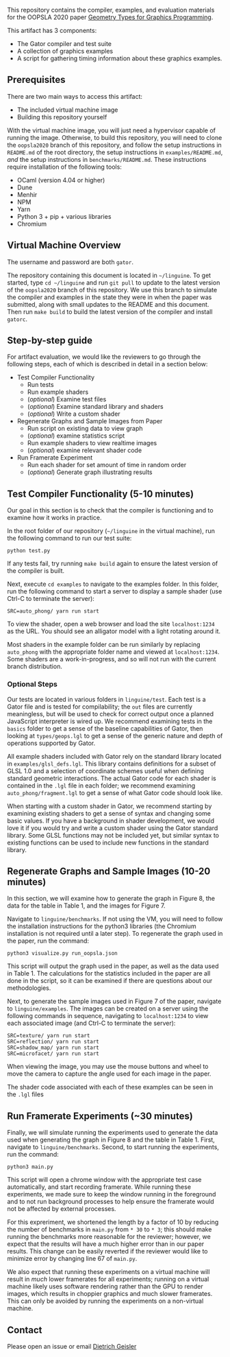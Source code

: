 This repository contains the compiler, examples, and evaluation materials for the OOPSLA 2020 paper [Geometry Types for Graphics Programming](https://www.cs.cornell.edu/~dgeisler/oopsla2020.pdf).

This artifact has 3 components:
* The Gator compiler and test suite
* A collection of graphics examples
* A script for gathering timing information about these graphics examples.

## Prerequisites

There are two main ways to access this artifact:

* The included virtual machine image
* Building this repository yourself

With the virtual machine image, you will just need a hypervisor capable of running the image.  Otherwise, to build this repository, you will need to clone the `oopsla2020` branch of this repository, and follow the setup instructions in `README.md` of the root directory, the setup instructions in `examples/README.md`, _and_ the setup instructions in `benchmarks/README.md`.  These instructions require installation of the following tools:

* OCaml (version 4.04 or higher)
* Dune
* Menhir
* NPM
* Yarn
* Python 3 + pip + various libraries
* Chromium

## Virtual Machine Overview

The username and password are both `gator`.

The repository containing this document is located in `~/linguine`.  To get started, type `cd ~/linguine` and run `git pull` to update to the latest version of the `oopsla2020` branch of this repository.  We use this branch to simulate the compiler and examples in the state they were in when the paper was submitted, along with small updates to the README and this document.  Then run `make build` to build the latest version of the compiler and install `gatorc`.

## Step-by-step guide

For artifact evaluation, we would like the reviewers to go through the following steps, each of which is described in detail in a section below:

* Test Compiler Functionality
  - Run tests
  - Run example shaders
  - (_optional_) Examine test files
  - (_optional_) Examine standard library and shaders
  - (_optional_) Write a custom shader
* Regenerate Graphs and Sample Images from Paper
  - Run script on existing data to view graph
  - (_optional_) examine statistics script
  - Run example shaders to view realtime images
  - (_optional_) examine relevant shader code
* Run Framerate Experiment
  - Run each shader for set amount of time in random order
  - (_optional_) Generate graph illustrating results

## Test Compiler Functionality (5-10 minutes)

Our goal in this section is to check that the compiler is functioning and to examine how it works in practice. 

In the root folder of our repository (`~/linguine` in the virtual machine), run the following command to run our test suite:
```
python test.py
```
If any tests fail, try running `make build` again to ensure the latest version of the compiler is built.

Next, execute `cd examples` to navigate to the examples folder.  In this folder, run the following command to start a server to display a sample shader (use Ctrl-C to terminate the server):
```
SRC=auto_phong/ yarn run start
```
To view the shader, open a web browser and load the site `localhost:1234` as the URL.  You should see an alligator model with a light rotating around it.

Most shaders in the example folder can be run similarly by replacing `auto_phong` with the appropriate folder name and viewed at `localhost:1234`.  Some shaders are a work-in-progress, and so will not run with the current branch distribution.

### Optional Steps

Our tests are located in various folders in `linguine/test`.  Each test is a Gator file and is tested for compilability; the `out` files are currently meaningless, but will be used to check for correct output once a planned JavaScript interpreter is wired up.  We recommend examining tests in the `basics` folder to get a sense of the baseline capabilities of Gator, then looking at `types/geops.lgl` to get a sense of the generic nature and depth of operations supported by Gator.

All example shaders included with Gator rely on the standard library located in `examples/glsl_defs.lgl`.  This library contains definitions for a subset of GLSL 1.0 and a selection of coordinate schemes useful when defining standard geometric interactions.  The actual Gator code for each shader is contained in the `.lgl` file in each folder; we recommend examining `auto_phong/fragment.lgl` to get a sense of what Gator code should look like.

When starting with a custom shader in Gator, we recommend starting by examining existing shaders to get a sense of syntax and changing some basic values.  If you have a background in shader development, we would love it if you would try and write a custom shader using the Gator standard library.  Some GLSL functions may not be included yet, but similar syntax to existing functions can be used to include new functions in the standard library.

## Regenerate Graphs and Sample Images (10-20 minutes)

In this section, we will examine how to generate the graph in Figure 8, the data for the table in Table 1, and the images for Figure 7.

Navigate to `linguine/benchmarks`.  If not using the VM, you will need to follow the installation instructions for the python3 libraries (the Chromium installation is not required until a later step).  To regenerate the graph used in the paper, run the command:
```
python3 visualize.py run_oopsla.json
```
This script will output the graph used in the paper, as well as the data used in Table 1.  The calculations for the statistics included in the paper are all done in the script, so it can be examined if there are questions about our methodologies.

Next, to generate the sample images used in Figure 7 of the paper, navigate to `linguine/examples`.  The images can be created on a server using the following commands in sequence, navigating to `localhost:1234` to view each associated image (and Ctrl-C to terminate the server):
```
SRC=texture/ yarn run start
SRC=reflection/ yarn run start
SRC=shadow_map/ yarn run start
SRC=microfacet/ yarn run start
```
When viewing the image, you may use the mouse buttons and wheel to move the camera to capture the angle used for each image in the paper.

The shader code associated with each of these examples can be seen in the `.lgl` files 

## Run Framerate Experiments (~30 minutes)

Finally, we will simulate running the experiments used to generate the data used when generating the graph in Figure 8 and the table in Table 1.  First, navigate to `linguine/benchmarks`.  Second, to start running the experiments, run the command:
```
python3 main.py
```
This script will open a chrome window with the appropriate test case automatically, and start recording framerate.  While running these experiments, we made sure to keep the window running in the foreground and to not run background processes to help ensure the framerate would not be affected by external processes.  

For this expreriment, we shortened the length by a factor of 10 by reducing the number of benchmarks in `main.py` from `* 30` to `* 3`; this should make running the benchmarks more reasonable for the reviewer; however, we expect that the results will have a much higher error than in our paper results.  This change can be easily reverted if the reviewer would like to minimize error by changing line 67 of `main.py`.

We also expect that running these experiments on a virtual machine will result in _much_ lower framerates for all experiments; running on a virtual machine likely uses software rendering rather than the GPU to render images, which results in choppier graphics and much slower framerates.  This can only be avoided by running the experiments on a non-virtual machine.  

## Contact

Please open an issue or email [Dietrich Geisler](dag368@cornell.edu)